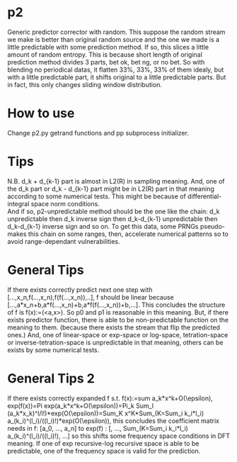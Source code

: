 # p2
Generic predictor corrector with random. This suppose the random stream we make is better than original random source and the one we made is a little predictable with some prediction method. If so, this slices a little amount of random entropy. This is because short length of original prediction method divides 3 parts, bet ok, bet ng, or no bet. So with blending no periodical datas, it flatten 33%, 33%, 33% of them idealy, but with a little predictable part, it shifts original to a little predictable parts. But in fact, this only changes sliding window distribution.

# How to use
Change p2.py getrand functions and pp subprocess initializer.

# Tips
N.B. d_k + d_{k-1} part is almost in L2(R) in sampling meaning. And, one of the d_k part or
d_k - d_{k-1} part might be in L2(R) part in that meaning according to some numerical tests.
This might be because of differential-integral space norm conditions.  
And if so, p2-unpredictable method should be the one like the chain:
d_k unpredictable then d_k inverse sign then d_k-d_{k-1} unpredictable then d_k-d_{k-1} inverse sign and so on.
To get this data, some PRNGs pseudo-makes this chain on some ranges, then, accelerate numerical patterns so to avoid
range-dependant vulnerabilities.

# General Tips
If there exists correctly predict next one step with \[...,x_n,f(...,x_n),f(f(...,x_n)),..\], f should be linear because \[...,a\*x_n+b,a\*f(...,x_n)+b,a\*f(f(...,x_n))+b,...\]. This concludes the structure of f is f(x):=(\<a,x\>). So p0 and p1 is reasonable in this meaning. But, if there exists predictor function, there is able to be non-predictable function on the meaning to them. (because there exists the stream that flip the predicted ones.)
And, one of linear-space or exp-space or log-space, tetration-space or inverse-tetration-space is unpredictable in that meaning, others can be exists by some numerical tests.

# General Tips 2
If there exists correctly expanded f s.t. f(x):=sum a_k\*x^k+O(\epsilon), exp(f(x))=Pi exp(a_k\*x^k+O(\epsilon))=Pi_k Sum_l (a_k\*x_k)^l/l!)\*exp(O(\epsilon))=Sum_K x^K\*Sum_(K=Sum_i k_i\*l_i) a_(k_i)^(l_i)/((l_i)!)\*exp(O(\epsilon)), this concludes the coefficient matrix needs in f: \[a_0, ..., a_n\] to exp(f) : \[, ..., Sum_(K=Sum_i k_i\*l_i) a_(k_i)^(l_i)/((l_i)!), ...\] so this shifts some frequency space conditions in DFT meaning. If one of exp recursive-log recursive space is able to be predictable, one of the frequency space is valid for the prediction. <!-- and if f(x) and f(1/x) needs to be almost same condition, since f(x) -&gt; f(1/x) needs exchange LPF condition to HPF condition original f needs some flat coefficient vector condition nor, one of them is predictable. Nor, some extra randomization method had to be applied to the differs. -->
